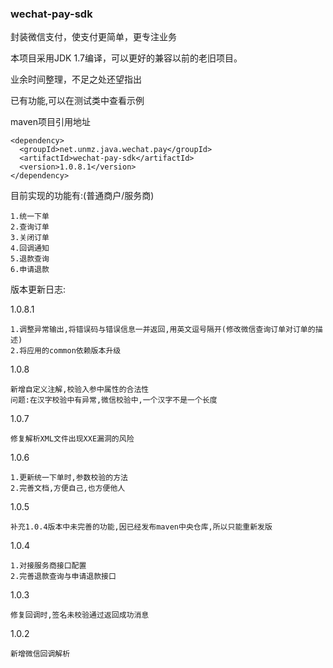 ### wechat-pay-sdk
封装微信支付，使支付更简单，更专注业务

本项目采用JDK 1.7编译，可以更好的兼容以前的老旧项目。

业余时间整理，不足之处还望指出

已有功能,可以在测试类中查看示例

maven项目引用地址
```
<dependency>
  <groupId>net.unmz.java.wechat.pay</groupId>
  <artifactId>wechat-pay-sdk</artifactId>
  <version>1.0.8.1</version>
</dependency>
```

目前实现的功能有:(普通商户/服务商)
    
    1.统一下单
    2.查询订单
    3.关闭订单
    4.回调通知
    5.退款查询
    6.申请退款

版本更新日志:

1.0.8.1
    
    1.调整异常输出,将错误码与错误信息一并返回,用英文逗号隔开(修改微信查询订单对订单的描述)
    2.将应用的common依赖版本升级

1.0.8

    新增自定义注解,校验入参中属性的合法性
    问题:在汉字校验中有异常,微信校验中,一个汉字不是一个长度


1.0.7

    修复解析XML文件出现XXE漏洞的风险


1.0.6

    1.更新统一下单时,参数校验的方法
    2.完善文档,方便自己,也方便他人


1.0.5

    补充1.0.4版本中未完善的功能,因已经发布maven中央仓库,所以只能重新发版


1.0.4
    
    1.对接服务商接口配置
    2.完善退款查询与申请退款接口

1.0.3

    修复回调时,签名未校验通过返回成功消息

1.0.2
    
    新增微信回调解析
